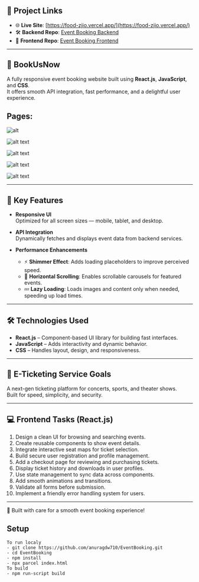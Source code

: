 ## 🔗 Project Links

- 🌐 **Live Site**: [https://food-zjio.vercel.app/](https://food-zjio.vercel.app/)
- 🛠️ **Backend Repo**: [Event Booking Backend](https://github.com/hydra-Cody/EventbookingBackend)
- 🎨 **Frontend Repo**: [Event Booking Frontend](https://github.com/anuragdw710/EventBooking)

---
## 📌 BookUsNow

A fully responsive event booking website built using **React.js**, **JavaScript**, and **CSS**.  
It offers smooth API integration, fast performance, and a delightful user experience.

## Pages:

![alt](public/Screenshot.png)

![alt text](public/image.png)

![alt text](public/image-1.png)

![alt text](public/image-2.png)

![alt text](public/image-3.png)




---

## 🌟 Key Features

- **Responsive UI**  
  Optimized for all screen sizes — mobile, tablet, and desktop.

- **API Integration**  
  Dynamically fetches and displays event data from backend services.

- **Performance Enhancements**
  - ⚡ **Shimmer Effect**: Adds loading placeholders to improve perceived speed.
  - 🔄 **Horizontal Scrolling**: Enables scrollable carousels for featured events.
  - 💤 **Lazy Loading**: Loads images and content only when needed, speeding up load times.

---

## 🛠️ Technologies Used

- **React.js** – Component-based UI library for building fast interfaces.
- **JavaScript** – Adds interactivity and dynamic behavior.
- **CSS** – Handles layout, design, and responsiveness.

---

## 🎫 E-Ticketing Service Goals

A next-gen ticketing platform for concerts, sports, and theater shows.  
Built for speed, simplicity, and security.

---

## 💻 Frontend Tasks (React.js)

1. Design a clean UI for browsing and searching events.
2. Create reusable components to show event details.
3. Integrate interactive seat maps for ticket selection.
4. Build secure user registration and profile management.
5. Add a checkout page for reviewing and purchasing tickets.
6. Display ticket history and downloads in user profiles.
7. Use state management to sync data across components.
8. Add smooth animations and transitions.
9. Validate all forms before submission.
10. Implement a friendly error handling system for users.

---

🧡 Built with care for a smooth event booking experience!

## Setup

```
To run localy
- git clone https://github.com/anuragdw710/EventBooking.git
- cd EventBooking
- npm install
- npx parcel index.html
To build
- npm run-script build
```



